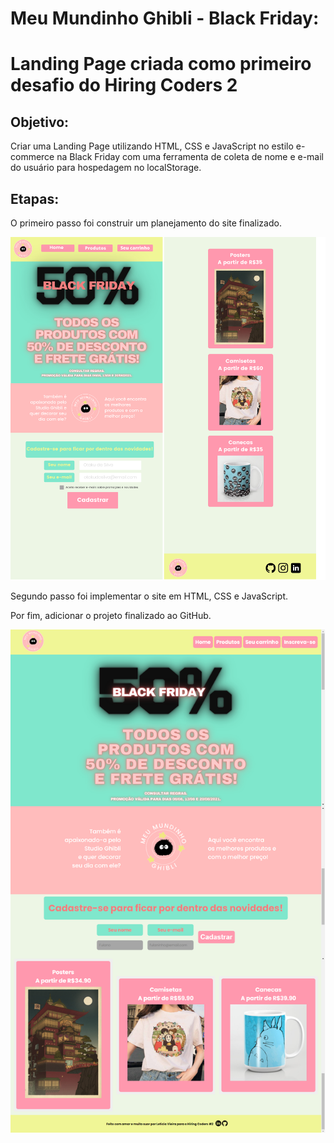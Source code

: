 # Meu Mundinho Ghibli - Black Friday: 
# Landing Page criada como primeiro desafio do Hiring Coders 2

## Objetivo: 
Criar uma Landing Page utilizando HTML, CSS e JavaScript no estilo e-commerce na Black Friday com uma ferramenta de coleta de nome e e-mail do usuário para hospedagem no localStorage.

## Etapas:
O primeiro passo foi construir um planejamento do site finalizado. 

![Planejamento do Site](https://github.com/leticiagv/landing-page-hiring-coders/blob/main/assets/planejamento.png)

Segundo passo foi implementar o site em HTML, CSS e JavaScript.

Por fim, adicionar o projeto finalizado ao GitHub.

![Site finalizado](https://github.com/leticiagv/landing-page-hiring-coders/blob/main/assets/projetofinalizado.png)